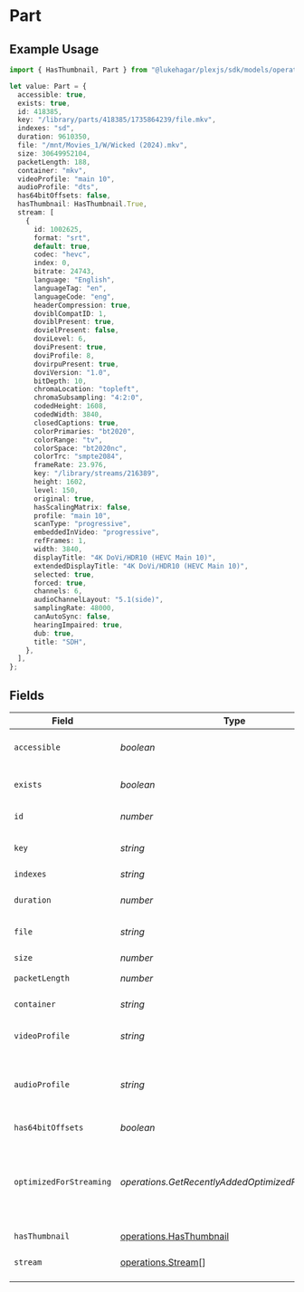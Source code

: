 # Part

## Example Usage

```typescript
import { HasThumbnail, Part } from "@lukehagar/plexjs/sdk/models/operations";

let value: Part = {
  accessible: true,
  exists: true,
  id: 418385,
  key: "/library/parts/418385/1735864239/file.mkv",
  indexes: "sd",
  duration: 9610350,
  file: "/mnt/Movies_1/W/Wicked (2024).mkv",
  size: 30649952104,
  packetLength: 188,
  container: "mkv",
  videoProfile: "main 10",
  audioProfile: "dts",
  has64bitOffsets: false,
  hasThumbnail: HasThumbnail.True,
  stream: [
    {
      id: 1002625,
      format: "srt",
      default: true,
      codec: "hevc",
      index: 0,
      bitrate: 24743,
      language: "English",
      languageTag: "en",
      languageCode: "eng",
      headerCompression: true,
      doviblCompatID: 1,
      doviblPresent: true,
      dovielPresent: false,
      doviLevel: 6,
      doviPresent: true,
      doviProfile: 8,
      dovirpuPresent: true,
      doviVersion: "1.0",
      bitDepth: 10,
      chromaLocation: "topleft",
      chromaSubsampling: "4:2:0",
      codedHeight: 1608,
      codedWidth: 3840,
      closedCaptions: true,
      colorPrimaries: "bt2020",
      colorRange: "tv",
      colorSpace: "bt2020nc",
      colorTrc: "smpte2084",
      frameRate: 23.976,
      key: "/library/streams/216389",
      height: 1602,
      level: 150,
      original: true,
      hasScalingMatrix: false,
      profile: "main 10",
      scanType: "progressive",
      embeddedInVideo: "progressive",
      refFrames: 1,
      width: 3840,
      displayTitle: "4K DoVi/HDR10 (HEVC Main 10)",
      extendedDisplayTitle: "4K DoVi/HDR10 (HEVC Main 10)",
      selected: true,
      forced: true,
      channels: 6,
      audioChannelLayout: "5.1(side)",
      samplingRate: 48000,
      canAutoSync: false,
      hearingImpaired: true,
      dub: true,
      title: "SDH",
    },
  ],
};
```

## Fields

| Field                                                                              | Type                                                                               | Required                                                                           | Description                                                                        | Example                                                                            |
| ---------------------------------------------------------------------------------- | ---------------------------------------------------------------------------------- | ---------------------------------------------------------------------------------- | ---------------------------------------------------------------------------------- | ---------------------------------------------------------------------------------- |
| `accessible`                                                                       | *boolean*                                                                          | :heavy_minus_sign:                                                                 | Indicates if the part is accessible.                                               | true                                                                               |
| `exists`                                                                           | *boolean*                                                                          | :heavy_minus_sign:                                                                 | Indicates if the part exists.                                                      | true                                                                               |
| `id`                                                                               | *number*                                                                           | :heavy_check_mark:                                                                 | Unique part identifier.                                                            | 418385                                                                             |
| `key`                                                                              | *string*                                                                           | :heavy_check_mark:                                                                 | Key to access this part.                                                           | /library/parts/418385/1735864239/file.mkv                                          |
| `indexes`                                                                          | *string*                                                                           | :heavy_minus_sign:                                                                 | N/A                                                                                | sd                                                                                 |
| `duration`                                                                         | *number*                                                                           | :heavy_minus_sign:                                                                 | Duration of the part in milliseconds.                                              | 9610350                                                                            |
| `file`                                                                             | *string*                                                                           | :heavy_check_mark:                                                                 | File path for the part.                                                            | /mnt/Movies_1/W/Wicked (2024).mkv                                                  |
| `size`                                                                             | *number*                                                                           | :heavy_check_mark:                                                                 | File size in bytes.                                                                | 30649952104                                                                        |
| `packetLength`                                                                     | *number*                                                                           | :heavy_minus_sign:                                                                 | N/A                                                                                | 188                                                                                |
| `container`                                                                        | *string*                                                                           | :heavy_minus_sign:                                                                 | Container format of the part.                                                      | mkv                                                                                |
| `videoProfile`                                                                     | *string*                                                                           | :heavy_minus_sign:                                                                 | Video profile for the part.                                                        | main 10                                                                            |
| `audioProfile`                                                                     | *string*                                                                           | :heavy_minus_sign:                                                                 | The audio profile used for the media (e.g., DTS, Dolby Digital, etc.).             | dts                                                                                |
| `has64bitOffsets`                                                                  | *boolean*                                                                          | :heavy_minus_sign:                                                                 | N/A                                                                                | false                                                                              |
| `optimizedForStreaming`                                                            | *operations.GetRecentlyAddedOptimizedForStreaming*                                 | :heavy_minus_sign:                                                                 | Has this media been optimized for streaming. NOTE: This can be 0, 1, false or true |                                                                                    |
| `hasThumbnail`                                                                     | [operations.HasThumbnail](../../../sdk/models/operations/hasthumbnail.md)          | :heavy_minus_sign:                                                                 | N/A                                                                                | 1                                                                                  |
| `stream`                                                                           | [operations.Stream](../../../sdk/models/operations/stream.md)[]                    | :heavy_minus_sign:                                                                 | An array of streams for this part.                                                 |                                                                                    |